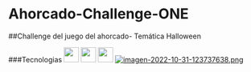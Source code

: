 # Ahorcado-Challenge-ONE
##Challenge del juego del ahorcado- Temática Halloween

###Tecnologias
<img src="https://cdn-icons-png.flaticon.com/512/174/174854.png" width='30px' > <img src="https://cdn-icons-png.flaticon.com/512/732/732190.png" width='30px' > <img src="https://cdn-icons-png.flaticon.com/512/5968/5968292.png" width='30px' >
[![imagen-2022-10-31-123737638.png](https://i.postimg.cc/zX94HXpK/imagen-2022-10-31-123737638.png)](https://postimg.cc/56SsZJh2)
